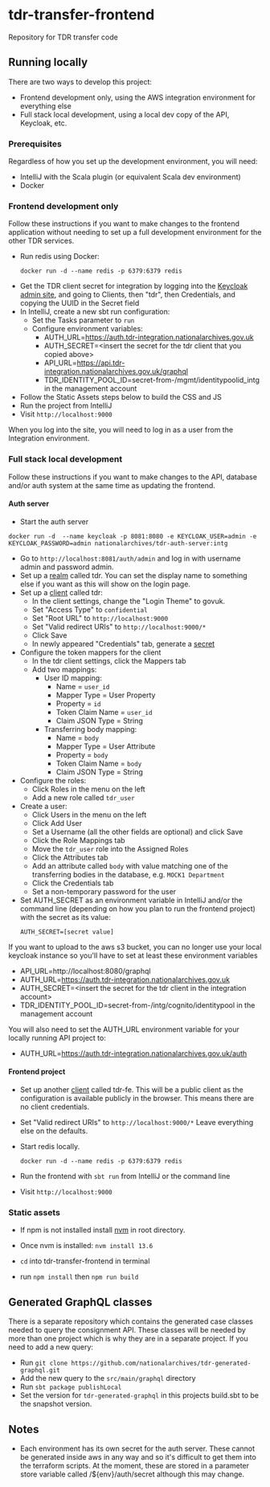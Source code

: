 # tdr-transfer-frontend
Repository for TDR transfer code

## Running locally

There are two ways to develop this project:

- Frontend development only, using the AWS integration environment for everything else
- Full stack local development, using a local dev copy of the API, Keycloak, etc.

### Prerequisites

Regardless of how you set up the development environment, you will need:

- IntelliJ with the Scala plugin (or equivalent Scala dev environment)
- Docker

### Frontend development only

Follow these instructions if you want to make changes to the frontend application without needing to set up a full
development environment for the other TDR services.

- Run redis using Docker:
  ```
  docker run -d --name redis -p 6379:6379 redis
  ```
- Get the TDR client secret for integration by logging into the [Keycloak admin site][auth-admin], and going to Clients,
  then "tdr", then Credentials, and copying the UUID in the Secret field
- In IntelliJ, create a new sbt run configuration:
  - Set the Tasks parameter to `run`
  - Configure environment variables:
    - AUTH_URL=https://auth.tdr-integration.nationalarchives.gov.uk
    - AUTH_SECRET=\<insert the secret for the tdr client that you copied above\>
    - API_URL=https://api.tdr-integration.nationalarchives.gov.uk/graphql
    - TDR_IDENTITY_POOL_ID=secret-from-/mgmt/identitypoolid_intg in the management account
- Follow the Static Assets steps below to build the CSS and JS
- Run the project from IntelliJ
- Visit `http://localhost:9000`

When you log into the site, you will need to log in as a user from the Integration environment.

[auth-admin]: https://auth.tdr-integration.nationalarchives.gov.uk/auth/admin

### Full stack local development

Follow these instructions if you want to make changes to the API, database and/or auth system at the same time as
updating the frontend.

#### Auth server

-  Start the auth server
  ```
  docker run -d  --name keycloak -p 8081:8080 -e KEYCLOAK_USER=admin -e KEYCLOAK_PASSWORD=admin nationalarchives/tdr-auth-server:intg
  ```
- Go to `http://localhost:8081/auth/admin` and log in with username admin and password admin.
- Set up a [realm](https://www.keycloak.org/docs/latest/getting_started/index.html#creating-a-realm-and-user) called tdr. You can set the display name to something else if you want as this will show on the login page.
- Set up a [client](https://www.keycloak.org/docs/latest/server_admin/#oidc-clients) called tdr:
  - In the client settings, change the "Login Theme" to govuk.
  - Set "Access Type" to `confidential`
  - Set "Root URL" to `http://localhost:9000`
  - Set "Valid redirect URIs" to `http://localhost:9000/*`
  - Click Save
  - In newly appeared "Credentials" tab, generate a [secret](https://www.keycloak.org/docs/latest/server_admin/#_client-credentials)
- Configure the token mappers for the client
  - In the tdr client settings, click the Mappers tab
  - Add two mappings:
    - User ID mapping:
      - Name = `user_id`
      - Mapper Type = User Property
      - Property = `id`
      - Token Claim Name = `user_id`
      - Claim JSON Type = String
    - Transferring body mapping:
      - Name = `body`
      - Mapper Type = User Attribute
      - Property = `body`
      - Token Claim Name = `body`
      - Claim JSON Type = String 
- Configure the roles:
  - Click Roles in the menu on the left
  - Add a new role called `tdr_user`
- Create a user:
  - Click Users in the menu on the left
  - Click Add User
  - Set a Username (all the other fields are optional) and click Save
  - Click the Role Mappings tab
  - Move the `tdr_user` role into the Assigned Roles
  - Click the Attributes tab
  - Add an attribute called `body` with value matching one of the transferring bodies in the database, e.g.
    `MOCK1 Department`
  - Click the Credentials tab
  - Set a non-temporary password for the user
- Set AUTH_SECRET as an environment variable in IntelliJ and/or the command line (depending on how you plan to run the
  frontend project) with the secret as its value:
  ```
  AUTH_SECRET=[secret value]
  ```
  
If you want to upload to the aws s3 bucket, you can no longer use your local keycloak instance so you'll have to set at least these environment variables
- API_URL=http://localhost:8080/graphql
- AUTH_URL=https://auth.tdr-integration.nationalarchives.gov.uk
- AUTH_SECRET=\<insert the secret for the tdr client in the integration account\>
- TDR_IDENTITY_POOL_ID=secret-from-/intg/cognito/identitypool in the management account

You will also need to set the AUTH_URL environment variable for your locally running API project to:
-  AUTH_URL=https://auth.tdr-integration.nationalarchives.gov.uk/auth

#### Frontend project

* Set up another [client](https://www.keycloak.org/docs/latest/server_admin/#oidc-clients) called tdr-fe. This will be a public client as the configuration is available publicly in the browser. This means there are no client credentials.

* Set "Valid redirect URIs" to `http://localhost:9000/*` Leave everything else on the defaults.

* Start redis locally.

    `docker run -d --name redis -p 6379:6379 redis`
* Run the frontend with `sbt run` from IntelliJ or the command line
* Visit `http://localhost:9000`

### Static assets

* If npm is not installed install [nvm](https://github.com/nvm-sh/nvm) in root directory.

* Once nvm is installed:
    `nvm install 13.6`

* `cd` into tdr-transfer-frontend in terminal

* run  `npm install` then `npm run build`

## Generated GraphQL classes

There is a separate repository which contains the generated case classes needed to query the consignment API. 
These classes will be needed by more than one project which is why they are in a separate project.
If you need to add a new query:

* Run `git clone https://github.com/nationalarchives/tdr-generated-graphql.git`
* Add the new query to the `src/main/graphql` directory
* Run `sbt package publishLocal`
* Set the version for `tdr-generated-graphql` in this projects build.sbt to be the snapshot version.

## Notes
* Each environment has its own secret for the auth server. These cannot be generated inside aws in any way and so it's difficult to get them into the terraform scripts. At the moment, these are stored in a parameter store variable called /${env}/auth/secret although this may change.
